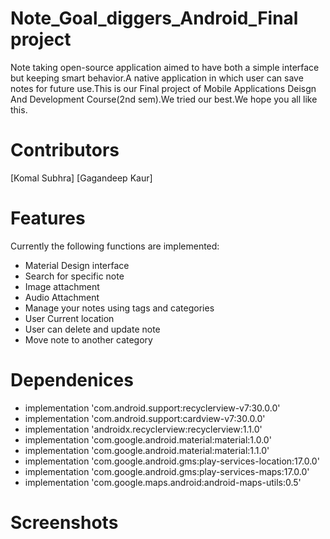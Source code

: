 # Note_Goal_diggers_Android_Final project
Note taking open-source application aimed to have both a simple interface but keeping smart behavior.A native application in which user can save notes for future use.This is our Final project of Mobile Applications Deisgn And Development Course(2nd sem).We tried our best.We hope you all like this.

# Contributors
[Komal Subhra]
[Gagandeep Kaur]

# Features
Currently the following functions are implemented:

* Material Design interface 
* Search for specific note
* Image attachment
* Audio Attachment
* Manage your notes using tags and categories
* User Current location 
* User can delete and update note
* Move note to another category 


# Dependenices
* implementation 'com.android.support:recyclerview-v7:30.0.0'
* implementation 'com.android.support:cardview-v7:30.0.0'
* implementation 'androidx.recyclerview:recyclerview:1.1.0'
* implementation 'com.google.android.material:material:1.0.0'
* implementation 'com.google.android.material:material:1.1.0'
* implementation 'com.google.android.gms:play-services-location:17.0.0'
* implementation 'com.google.android.gms:play-services-maps:17.0.0'
*  implementation 'com.google.maps.android:android-maps-utils:0.5'

# Screenshots

